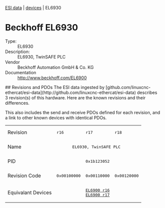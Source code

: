 <div class="nav"><a href="/esi-data">ESI data</a> | <a href="/esi-data/devices">devices</a> | EL6930</div>

#  Beckhoff EL6930

<dl>
  <dt>Type:</dt><dd>EL6930</dd>
  <dt>Description:</dt><dd>EL6930, TwinSAFE PLC </dd>
  <dt>Vendor</dt><dd>Beckhoff Automation GmbH & Co. KG</dd>
  <dt>Documentation</dt><dd><a href="http://www.beckhoff.com/EL6900">http://www.beckhoff.com/EL6900</a></dd>
</dl>
## Revisions and PDOs
The ESI data ingested by [github.com/linuxcnc-ethercat/esi-data](http://github.com/linuxcnc-ethercat/esi-data) describes 3 revision(s) of this hardware.  Here are the known revisions and their differences.

This also includes the send and receive PDOs defined for each revision, and a link to other known devices with identical PDOs.

<table>
<tr >
<td class="first">Revision</td>
<td ><pre>r16</pre></td>
<td ><pre>r17</pre></td>
<td ><pre>r18</pre></td>
</tr>
<tr >
<td class="first">Name</td>
<td  colspan=3 align="center"><pre>EL6930, TwinSAFE PLC </pre></td>
</tr>
<tr >
<td class="first">PID</td>
<td  colspan=3 align="center"><pre>0x1b123052</pre></td>
</tr>
<tr >
<td class="first">Revision Code</td>
<td ><pre>0x00100000</pre></td>
<td ><pre>0x00110000</pre></td>
<td ><pre>0x00120000</pre></td>
</tr>
<tr >
<td class="first">Equivalant Devices</td>
<td  colspan=3 align="center"><pre><a href="EL6900">EL6900 r16</a><br/><a href="EL6900">EL6900 r17</a></pre></td>
</tr>
</table>
